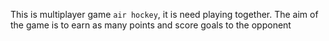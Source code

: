 This is multiplayer game `air hockey`, it is need playing together. The aim of the game is to earn as many points and score goals to the opponent
